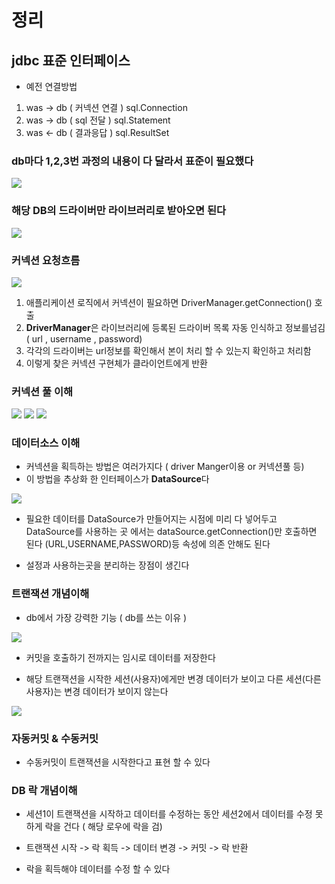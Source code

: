 # 정리

## jdbc 표준 인터페이스

- 예전 연결방법
1. was -> db ( 커넥션 연결 ) sql.Connection
2. was -> db ( sql 전달 ) sql.Statement
3. was <- db ( 결과응답 ) sql.ResultSet


### db마다 1,2,3번 과정의 내용이 다 달라서 표준이 필요했다

<img src="./img/jdbc표준 인터페이스.PNG">

### 해당 DB의 드라이버만 라이브러리로 받아오면 된다

<img src="./img/jdbc드라이버교체.PNG">

### 커넥션 요청흐름


<img src="./img/jdbc드라이버매니저.PNG">

1. 애플리케이션 로직에서 커넥션이 필요하면 DriverManager.getConnection() 호출
2. **DriverManager**은 라이브러리에 등록된 드라이버 목록 자동 인식하고 정보를넘김 ( url , username , password)
3. 각각의 드라이버는 url정보를 확인해서 본이 처리 할 수 있는지 확인하고 처리함
4. 이렇게 찾은 커넥션 구현체가 클라이언트에게 반환

### 커넥션 풀 이해

<img src="./img/커넥션풀 이해.PNG">

<img src="./img/커넥션풀 이해2.PNG">
<img src="./img/커넥션풀 이해3.PNG">


### 데이터소스 이해

- 커넥션을 획득하는 방법은 여러가지다 ( driver Manger이용 or 커넥션풀 등)
- 이 방법을 추상화 한 인터페이스가 **DataSource**다

<img src="./img/datasource.PNG">

- 필요한 데이터를 DataSource가 만들어지는 시점에 미리 다 넣어두고 DataSource를 사용하는 곳 에서는 dataSource.getConnection()만 호출하면 된다 (URL,USERNAME,PASSWORD)등 속성에 의존 안해도 된다

- 설정과 사용하는곳을 분리하는 장점이 생긴다


### 트랜잭션 개념이해

- db에서 가장 강력한 기능 ( db를 쓰는 이유  )

<img src="./img/트랜잭션구조.PNG">

- 커밋을 호출하기 전까지는 임시로 데이터를 저장한다

- 해당 트랜잭션을 시작한 세션(사용자)에게만 변경 데이터가 보이고 다른 세션(다른 사용자)는 변경 데이터가 보이지 않는다

<img src="./img/트랜잭션사용법.PNG">


### 자동커밋 & 수동커밋

- 수동커밋이 트랜잭션을 시작한다고 표현 할 수 있다


### DB 락 개념이해

- 세션1이 트랜잭션을 시작하고 데이터를 수정하는 동안 세션2에서 데이터를 수정 못하게 락을 건다 ( 해당 로우에 락을 검)

- 트랜잭션 시작 -> 락 획득 -> 데이터 변경 -> 커밋 -> 락 반환 

- 락을 획득해야 데이터를 수정 할 수 있다